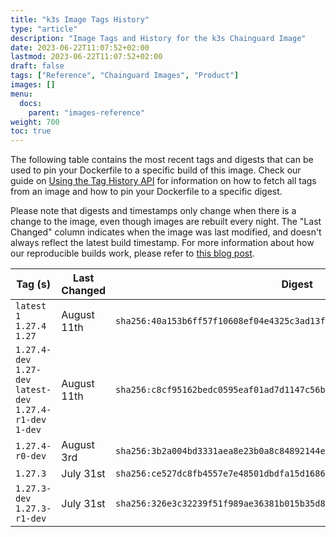 ```yaml
---
title: "k3s Image Tags History"
type: "article"
description: "Image Tags and History for the k3s Chainguard Image"
date: 2023-06-22T11:07:52+02:00
lastmod: 2023-06-22T11:07:52+02:00
draft: false
tags: ["Reference", "Chainguard Images", "Product"]
images: []
menu:
  docs:
    parent: "images-reference"
weight: 700
toc: true
---
```


The following table contains the most recent tags and digests that can be used to pin your Dockerfile to a specific build of this image. Check our guide on [Using the Tag History API](/chainguard/chainguard-images/using-the-tag-history-api/) for information on how to fetch all tags from an image and how to pin your Dockerfile to a specific digest.

Please note that digests and timestamps only change when there is a change to the image, even though images are rebuilt every night. The "Last Changed" column indicates when the image was last modified, and doesn't always reflect the latest build timestamp. For more information about how our reproducible builds work, please refer to [this blog post](https://www.chainguard.dev/unchained/reproducing-chainguards-reproducible-image-builds).

| Tag (s)                                                       | Last Changed | Digest                                                                    |
|---------------------------------------------------------------|--------------|---------------------------------------------------------------------------|
|  `latest` `1` `1.27.4` `1.27`                                 | August 11th  | `sha256:40a153b6ff57f10608ef04e4325c3ad13f0f542ba04ab5a882c283de21c21434` |
|  `1.27.4-dev` `1.27-dev` `latest-dev` `1.27.4-r1-dev` `1-dev` | August 11th  | `sha256:c8cf95162bedc0595eaf01ad7d1147c56ba9d7bb8a7e9af41bd9b9c475c5265b` |
|  `1.27.4-r0-dev`                                              | August 3rd   | `sha256:3b2a004bd3331aea8e23b0a8c84892144eacacbfe9668dd1ff5a84c4fab85816` |
|  `1.27.3`                                                     | July 31st    | `sha256:ce527dc8fb4557e7e48501dbdfa15d16869202a4f54748683cecf8598b09ce01` |
|  `1.27.3-dev` `1.27.3-r1-dev`                                 | July 31st    | `sha256:326e3c32239f51f989ae36381b015b35d818a007ac80ccbc9121aabebbe294d1` |
